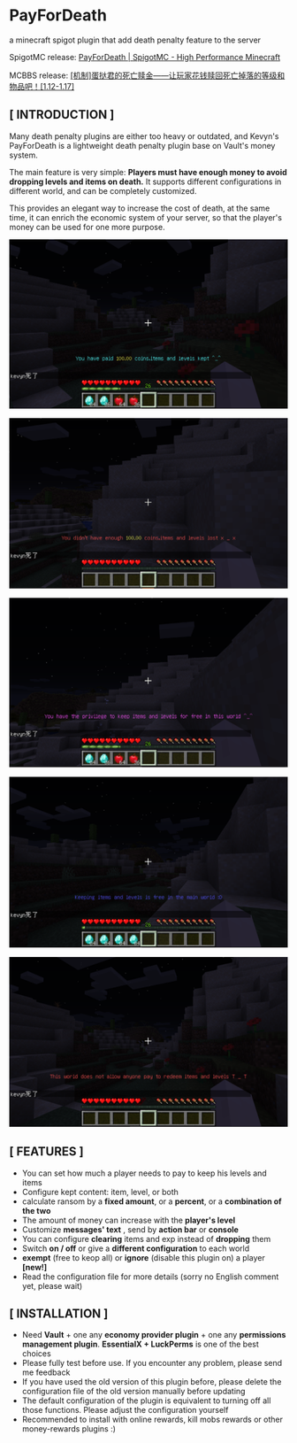 # PayForDeath
 a minecraft spigot plugin that add death penalty feature to the server

SpigotMC release: [PayForDeath | SpigotMC - High Performance Minecraft](https://www.spigotmc.org/resources/payfordeath.94328/)

MCBBS release: [\[机制\]蛋挞君的死亡赎金——让玩家花钱赎回死亡掉落的等级和物品吧！[1.12-1.17]](https://www.mcbbs.net/thread-1213517-1-1.html)

## **[ INTRODUCTION ]**

Many death penalty plugins are either too heavy or outdated, and Kevyn's PayForDeath is a lightweight death penalty plugin base on Vault's money system.

The main feature is very simple: **Players must have enough money to avoid dropping levels and items on death.** It supports different configurations in different world, and can be completely customized.

This provides an elegant way to increase the cost of death, at the same time, it can enrich the economic system of your server, so that the player's money can be used for one more purpose.

![[IMG]](screenshots/screenshot0.png)

![[IMG]](screenshots/screenshot1.png)

![[IMG]](screenshots/screenshot2.png)

![[IMG]](screenshots/screenshot3.png)

![[IMG]](screenshots/screenshot4.png)

## **[ FEATURES ]**

- You can set how much a player needs to pay to keep his levels and items
- Configure kept content: item, level, or both
- calculate ransom by a **fixed amount**, or a **percent**, or a **combination of the two**
- The amount of money can increase with the **player's level**
- Customize **messages' text** , send by **action bar** or **console**
- You can configure **clearing** items and exp instead of **dropping** them
- Switch **on / off** or give a **different configuration** to each world
- **exempt** (free to keop all) or **ignore** (disable this plugin on) a player **[new!]**
- Read the configuration file for more details (sorry no English comment yet, please wait)

## **[ INSTALLATION ]**

- Need **Vault** + one any **economy provider plugin** + one any **permissions management plugin**. **EssentialX + LuckPerms** is one of the best choices
- Please fully test before use. If you encounter any problem, please send me feedback
- If you have used the old version of this plugin before, please delete the configuration file of the old version manually before updating
- The default configuration of the plugin is equivalent to turning off all those functions. Please adjust the configuration yourself
- Recommended to install with online rewards, kill mobs rewards or other money-rewards plugins :)
